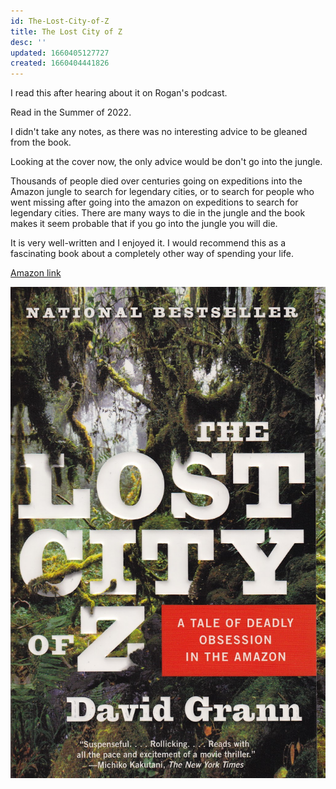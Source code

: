 ```yaml
---
id: The-Lost-City-of-Z
title: The Lost City of Z
desc: ''
updated: 1660405127727
created: 1660404441826
---
```

I read this after hearing about it on Rogan's podcast.

Read in the Summer of 2022.

I didn't take any notes, as there was no interesting advice to be gleaned from the book.

Looking at the cover now, the only advice would be don't go into the jungle.

Thousands of people died over centuries going on expeditions into the Amazon jungle to search for legendary cities, or to search for people who went missing after going into the amazon on expeditions to search for legendary cities.
There are many ways to die in the jungle and the book makes it seem probable that if you go into the jungle you will die.

It is very well-written and I enjoyed it. I would recommend this as a fascinating book about a completely other way of spending your life.


[Amazon link](https://www.amazon.com/Lost-City-Deadly-Obsession-Amazon-ebook/dp/B001NLL414/ref=sr_1_2?crid=1HPW7MERE6MMD&keywords=the+lost+city+of+z&qid=1660405015&sprefix=the+lost+city+of+z+%2Caps%2C70&sr=8-2)

![](/assets/images/2022-08-13-11-36-32.png)
